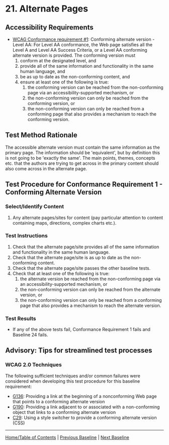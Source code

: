 # 21. Alternate Pages
## Accessibility Requirements
* [WCAG Conformance requirement #1](https://www.w3.org/TR/UNDERSTANDING-WCAG20/conformance.html#uc-conforming-alt-versions-head): Conforming alternate version - Level AA: For Level AA conformance, the Web page satisfies all the Level A and Level AA Success Criteria, or a Level AA conforming alternate version is provided. The conforming version must
   1. conform at the designated level, and
   1. provide all of the same information and functionality in the same human language, and
   1. be as up to date as the non-conforming content, and
   1. ensure at least one of the following is true:
      1. the conforming version can be reached from the non-conforming page via an accessibility-supported mechanism, or
      1. the non-conforming version can only be reached from the conforming version, or
      1. the non-conforming version can only be reached from a conforming page that also provides a mechanism to reach the conforming version.
      
## Test Method Rationale
The accessible alternate version must contain the same information as the primary page. The information should be 'equivalent', but by definition this is not going to be 'exactly the same'. The main points, themes, concepts etc. that the authors are trying to get across in the primary content should also come across in the alternate page.

## Test Procedure for Conformance Requirement 1 - Conforming Alternate Version
### Select/Identify Content
1. Any alternate pages/sites for content (pay particular attention to content containing maps, directions, complex charts etc.).

### Test Instructions
1. Check that the alternate page/site provides all of the same information and functionality in the same human language.
1. Check that the alternate page/site is as up to date as the non-conforming content.
1. Check that the alternate page/site passes the other baseline tests.
1. Check that at least one of the following is true: 
   1. the alternate version be reached from the non-conforming page via an accessibility-supported mechanism, or
   1. the non-conforming version can only be reached from the alternate version, or
   1. the non-conforming version can only be reached from a conforming page that also provides a mechanism to reach the alternate version.

### Test Results
* If any of the above tests fail, Conformance Requirement 1 fails and Baseline 24 fails.

## Advisory: Tips for streamlined test processes
### WCAG 2.0 Techniques
The following sufficient techniques and/or common failures were considered when developing this test procedure for this baseline requirement:
* [G136](http://www.w3.org/TR/2016/NOTE-WCAG20-TECHS-20161007/G136): Providing a link at the beginning of a nonconforming Web page that points to a conforming alternate version
* [G190](http://www.w3.org/TR/2016/NOTE-WCAG20-TECHS-20161007/G190): Providing a link adjacent to or associated with a non-conforming object that links to a conforming alternate version
* [C29](http://www.w3.org/TR/2016/NOTE-WCAG20-TECHS-20161007/C29): Using a style switcher to provide a conforming alternate version (CSS)

----------------------------------------
[Home/Table of Contents](index.md) | [Previous Baseline](20Frames.md) | [Next Baseline](22TimeLimits.md)
